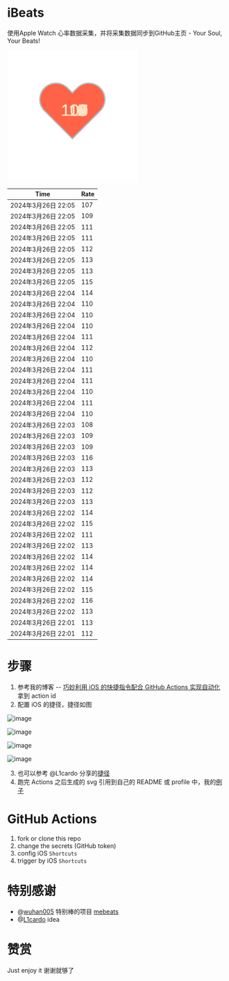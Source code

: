 # iBeats
使用Apple Watch 心率数据采集，并将采集数据同步到GitHub主页 - Your Soul, Your Beats!

![](./files/heart.svg)

<!--START_SECTION:my_heart_rate-->
| Time | Rate | 
 | ---- | ---- | 
| 2024年3月26日 22:05 | 107 |
| 2024年3月26日 22:05 | 109 |
| 2024年3月26日 22:05 | 111 |
| 2024年3月26日 22:05 | 111 |
| 2024年3月26日 22:05 | 112 |
| 2024年3月26日 22:05 | 113 |
| 2024年3月26日 22:05 | 113 |
| 2024年3月26日 22:05 | 115 |
| 2024年3月26日 22:04 | 114 |
| 2024年3月26日 22:04 | 110 |
| 2024年3月26日 22:04 | 110 |
| 2024年3月26日 22:04 | 110 |
| 2024年3月26日 22:04 | 111 |
| 2024年3月26日 22:04 | 112 |
| 2024年3月26日 22:04 | 110 |
| 2024年3月26日 22:04 | 111 |
| 2024年3月26日 22:04 | 111 |
| 2024年3月26日 22:04 | 110 |
| 2024年3月26日 22:04 | 111 |
| 2024年3月26日 22:04 | 110 |
| 2024年3月26日 22:03 | 108 |
| 2024年3月26日 22:03 | 109 |
| 2024年3月26日 22:03 | 109 |
| 2024年3月26日 22:03 | 116 |
| 2024年3月26日 22:03 | 113 |
| 2024年3月26日 22:03 | 112 |
| 2024年3月26日 22:03 | 112 |
| 2024年3月26日 22:03 | 113 |
| 2024年3月26日 22:02 | 114 |
| 2024年3月26日 22:02 | 115 |
| 2024年3月26日 22:02 | 111 |
| 2024年3月26日 22:02 | 113 |
| 2024年3月26日 22:02 | 114 |
| 2024年3月26日 22:02 | 114 |
| 2024年3月26日 22:02 | 114 |
| 2024年3月26日 22:02 | 115 |
| 2024年3月26日 22:02 | 116 |
| 2024年3月26日 22:02 | 113 |
| 2024年3月26日 22:01 | 113 |
| 2024年3月26日 22:01 | 112 |

<!--END_SECTION:my_heart_rate-->

# 步骤
1. 参考我的博客 -- [巧妙利用 iOS 的快捷指令配合 GitHub Actions 实现自动化](https://github.com/yihong0618/gitblog/issues/198) 拿到 action id
2. 配置 iOS 的捷径，捷径如图

![image](https://user-images.githubusercontent.com/15976103/122154218-0db0b480-ce97-11eb-93bb-5aec07c558dc.png)

![image](https://user-images.githubusercontent.com/15976103/122154236-186b4980-ce97-11eb-8e4b-70551a0391ae.png)

![image](https://user-images.githubusercontent.com/15976103/122154268-2d47dd00-ce97-11eb-902e-3acf292265a9.png)

![image](https://user-images.githubusercontent.com/15976103/122174055-fa144680-ceb4-11eb-9be2-3eb83cd516f7.png)

3. 也可以参考 @L1cardo 分享的[捷径](https://www.icloud.com/shortcuts/6ab6047b459c41ad822ad6b94b1c03d4)
4. 跑完 Actions 之后生成的 svg 引用到自己的 README 或 profile 中，我的[例子](https://github.com/yihong0618) 

# GitHub Actions

1. fork or clone this repo
2. change the secrets (GitHub token)
3. config iOS `Shortcuts` 
4. trigger by iOS `Shortcuts`

# 特别感谢
- @[wuhan005](https://github.com/wuhan005) 特别棒的项目 [mebeats](https://github.com/wuhan005/mebeats)
- @[L1cardo](https://github.com/L1cardo) idea

# 赞赏
Just enjoy it
谢谢就够了
